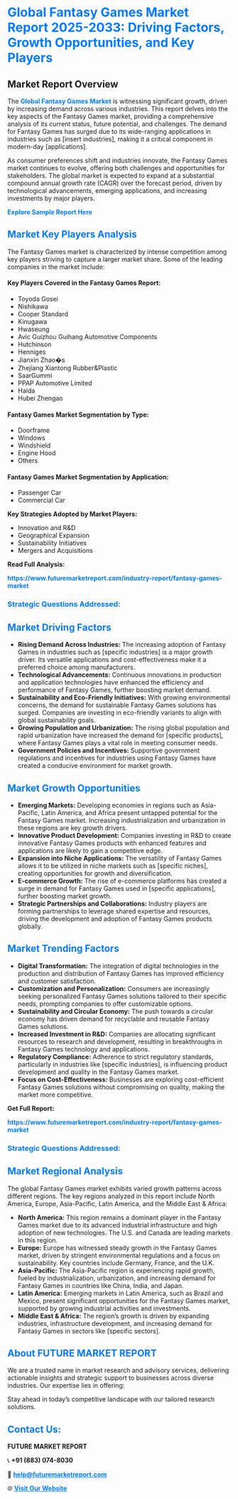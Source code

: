 <h1 style="color: #007BFF;">Global Fantasy Games Market Report 2025-2033: Driving Factors, Growth Opportunities, and Key Players</h1>

<section id="overview">
<h2>Market Report Overview</h2>
<p>The <a href="https://www.futuremarketreport.com/industry-report/fantasy-games-market" style="color: #007BFF; text-decoration: none;"><strong>Global Fantasy Games Market</strong></a> is witnessing significant growth, driven by increasing demand across various industries. This report delves into the key aspects of the Fantasy Games market, providing a comprehensive analysis of its current status, future potential, and challenges. The demand for Fantasy Games has surged due to its wide-ranging applications in industries such as [insert industries], making it a critical component in modern-day [applications].</p>
<p>As consumer preferences shift and industries innovate, the Fantasy Games market continues to evolve, offering both challenges and opportunities for stakeholders. The global market is expected to expand at a substantial compound annual growth rate (CAGR) over the forecast period, driven by technological advancements, emerging applications, and increasing investments by major players.</p>
</section>

<section id="overview">
<p><a href="https://www.futuremarketreport.com/request-sample/reportId=35674" style="color: #007BFF; text-decoration: none;"><strong>Explore Sample Report Here</strong></a></p>
</section>

<section id="key-players">
<h2 style="color: #007BFF;">Market Key Players Analysis</h2>
<p>The Fantasy Games market is characterized by intense competition among key players striving to capture a larger market share. Some of the leading companies in the market include:</p>
<h4>Key Players Covered in the Fantasy Games Report:</h4>
<ul><li>Toyoda Gosei</li><li>Nishikawa</li><li>Cooper Standard</li><li>Kinugawa</li><li>Hwaseung</li><li>Avic Guizhou Guihang Automotive Components</li><li>Hutchinson</li><li>Henniges</li><li>Jianxin Zhao�s</li><li>Zhejiang Xiantong Rubber&amp;Plastic</li><li>SaarGummi</li><li>PPAP Automotive Limited</li><li>Haida</li><li>Hubei Zhengao</li></ul>
<h4>Fantasy Games Market Segmentation by Type:</h4>
<ul><li>Doorframe</li><li>Windows</li><li>Windshield</li><li>Engine Hood</li><li>Others</li></ul>

<h4>Fantasy Games Market Segmentation by Application:</h4>
<ul><li>Passenger Car</li><li>Commercial Car</li></ul>
<p><strong>Key Strategies Adopted by Market Players:</strong></p>
<ul>
<li>Innovation and R&D</li>
<li>Geographical Expansion</li>
<li>Sustainability Initiatives</li>
<li>Mergers and Acquisitions</li>
</ul>
</section>

<section>
<p><strong>Read Full Analysis: </strong></p><a href="https://www.futuremarketreport.com/industry-report/fantasy-games-market" style="color: #007BFF; text-decoration: none;"><strong>https://www.futuremarketreport.com/industry-report/fantasy-games-market</strong></a>
<h3 style="color: #007BFF;">Strategic Questions Addressed:</h3>
</section>

<section id="driving-factors">
<h2 style="color: #007BFF;">Market Driving Factors</h2>
<ul>
<li><strong>Rising Demand Across Industries:</strong> The increasing adoption of Fantasy Games in industries such as [specific industries] is a major growth driver. Its versatile applications and cost-effectiveness make it a preferred choice among manufacturers.</li>
<li><strong>Technological Advancements:</strong> Continuous innovations in production and application technologies have enhanced the efficiency and performance of Fantasy Games, further boosting market demand.</li>
<li><strong>Sustainability and Eco-Friendly Initiatives:</strong> With growing environmental concerns, the demand for sustainable Fantasy Games solutions has surged. Companies are investing in eco-friendly variants to align with global sustainability goals.</li>
<li><strong>Growing Population and Urbanization:</strong> The rising global population and rapid urbanization have increased the demand for [specific products], where Fantasy Games plays a vital role in meeting consumer needs.</li>
<li><strong>Government Policies and Incentives:</strong> Supportive government regulations and incentives for industries using Fantasy Games have created a conducive environment for market growth.</li>
</ul>
</section>

<section id="growth-opportunities">
<h2 style="color: #007BFF;">Market Growth Opportunities</h2>
<ul>
<li><strong>Emerging Markets:</strong> Developing economies in regions such as Asia-Pacific, Latin America, and Africa present untapped potential for the Fantasy Games market. Increasing industrialization and urbanization in these regions are key growth drivers.</li>
<li><strong>Innovative Product Development:</strong> Companies investing in R&D to create innovative Fantasy Games products with enhanced features and applications are likely to gain a competitive edge.</li>
<li><strong>Expansion into Niche Applications:</strong> The versatility of Fantasy Games allows it to be utilized in niche markets such as [specific niches], creating opportunities for growth and diversification.</li>
<li><strong>E-commerce Growth:</strong> The rise of e-commerce platforms has created a surge in demand for Fantasy Games used in [specific applications], further boosting market growth.</li>
<li><strong>Strategic Partnerships and Collaborations:</strong> Industry players are forming partnerships to leverage shared expertise and resources, driving the development and adoption of Fantasy Games products globally.</li>
</ul>
</section>

<section id="trending-factors">
<h2 style="color: #007BFF;">Market Trending Factors</h2>
<ul>
<li><strong>Digital Transformation:</strong> The integration of digital technologies in the production and distribution of Fantasy Games has improved efficiency and customer satisfaction.</li>
<li><strong>Customization and Personalization:</strong> Consumers are increasingly seeking personalized Fantasy Games solutions tailored to their specific needs, prompting companies to offer customizable options.</li>
<li><strong>Sustainability and Circular Economy:</strong> The push towards a circular economy has driven demand for recyclable and reusable Fantasy Games solutions.</li>
<li><strong>Increased Investment in R&D:</strong> Companies are allocating significant resources to research and development, resulting in breakthroughs in Fantasy Games technology and applications.</li>
<li><strong>Regulatory Compliance:</strong> Adherence to strict regulatory standards, particularly in industries like [specific industries], is influencing product development and quality in the Fantasy Games market.</li>
<li><strong>Focus on Cost-Effectiveness:</strong> Businesses are exploring cost-efficient Fantasy Games solutions without compromising on quality, making the market more competitive.</li>
</ul>
</section>

<section>
<p><strong>Get Full Report: </strong></p><a href="https://www.futuremarketreport.com/industry-report/fantasy-games-market" style="color: #007BFF; text-decoration: none;"><strong>https://www.futuremarketreport.com/industry-report/fantasy-games-market</strong></a>
<h3 style="color: #007BFF;">Strategic Questions Addressed:</h3>
</section>


<section id="regional-analysis">
<h2 style="color: #007BFF;">Market Regional Analysis</h2>
<p>The global Fantasy Games market exhibits varied growth patterns across different regions. The key regions analyzed in this report include North America, Europe, Asia-Pacific, Latin America, and the Middle East & Africa:</p>
<ul>
<li><strong>North America:</strong> This region remains a dominant player in the Fantasy Games market due to its advanced industrial infrastructure and high adoption of new technologies. The U.S. and Canada are leading markets in this region.</li>
<li><strong>Europe:</strong> Europe has witnessed steady growth in the Fantasy Games market, driven by stringent environmental regulations and a focus on sustainability. Key countries include Germany, France, and the U.K.</li>
<li><strong>Asia-Pacific:</strong> The Asia-Pacific region is experiencing rapid growth, fueled by industrialization, urbanization, and increasing demand for Fantasy Games in countries like China, India, and Japan.</li>
<li><strong>Latin America:</strong> Emerging markets in Latin America, such as Brazil and Mexico, present significant opportunities for the Fantasy Games market, supported by growing industrial activities and investments.</li>
<li><strong>Middle East & Africa:</strong> The region’s growth is driven by expanding industries, infrastructure development, and increasing demand for Fantasy Games in sectors like [specific sectors].</li>
</ul>
</section>

<footer>
<h2 style="color: #007BFF;">About FUTURE MARKET REPORT</h2>
<p>We are a trusted name in market research and advisory services, delivering actionable insights and strategic support to businesses across diverse industries. Our expertise lies in offering:</p>

<p>Stay ahead in today’s competitive landscape with our tailored research solutions.</p>

<h2 style="color: #007BFF;">Contact Us:</h2>
<p><strong>FUTURE MARKET REPORT</strong></p>
<p>📞 <strong>+91 (883) 074-8030</strong></p>
<p>📧 <strong><a href="mailto:help@futuremarketreport.com" style="color: #007BFF;">help@futuremarketreport.com</a></strong></p>
<p>🌐 <strong><a href="https://www.futuremarketreport.com/" style="color: #007BFF;">Visit Our Website</a></strong></p>
</footer>